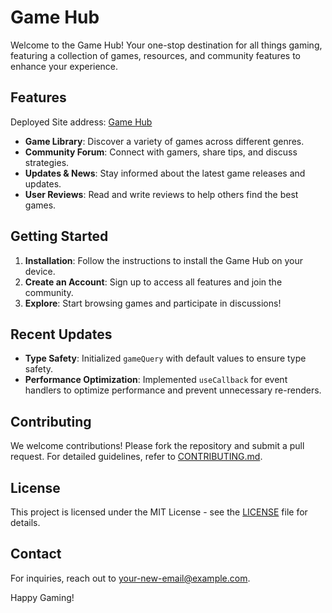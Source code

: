 # Game Hub

Welcome to the Game Hub! Your one-stop destination for all things gaming, featuring a collection of games, resources, and community features to enhance your experience.

## Features
Deployed Site address: [Game Hub](https://game-hub-jalaj.vercel.app/)

- **Game Library**: Discover a variety of games across different genres.
- **Community Forum**: Connect with gamers, share tips, and discuss strategies.
- **Updates & News**: Stay informed about the latest game releases and updates.
- **User Reviews**: Read and write reviews to help others find the best games.

## Getting Started

1. **Installation**: Follow the instructions to install the Game Hub on your device.
2. **Create an Account**: Sign up to access all features and join the community.
3. **Explore**: Start browsing games and participate in discussions!

## Recent Updates

- **Type Safety**: Initialized `gameQuery` with default values to ensure type safety.
- **Performance Optimization**: Implemented `useCallback` for event handlers to optimize performance and prevent unnecessary re-renders.

## Contributing

We welcome contributions! Please fork the repository and submit a pull request. For detailed guidelines, refer to [CONTRIBUTING.md](CONTRIBUTING.md).

## License

This project is licensed under the MIT License - see the [LICENSE](LICENSE) file for details.

## Contact

For inquiries, reach out to [your-new-email@example.com](mailto:your-new-email@example.com).

Happy Gaming!
